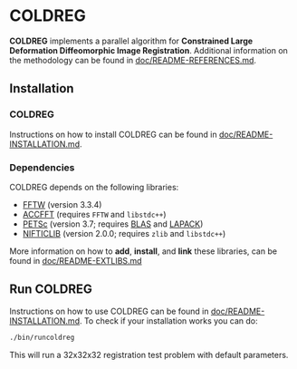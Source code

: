 # COLDREG

**COLDREG** implements a parallel algorithm for **Constrained Large Deformation Diffeomorphic Image Registration**. Additional information on the methodology can be found in [doc/README-REFERENCES.md](doc/README-REFERENCES.md).


## Installation

### COLDREG

Instructions on how to install COLDREG can be found in [doc/README-INSTALLATION.md](doc/README-INSTALLATION.md).


### Dependencies

COLDREG depends on the following libraries:

* [FFTW](http://www.fftw.org) (version 3.3.4)
* [ACCFFT](http://accfft.org) (requires `FFTW` and `libstdc++`)
* [PETSc](https://www.mcs.anl.gov/petsc/) (version 3.7; requires [BLAS](http://www.netlib.org/blas/) and [LAPACK](http://www.netlib.org/lapack/))
* [NIFTICLIB](https://sourceforge.net/projects/niftilib/files/nifticlib/) (version 2.0.0; requires `zlib` and `libstdc++`)

More information on how to **add**, **install**, and **link** these libraries, can be found in [doc/README-EXTLIBS.md](doc/README-EXTLIBS.md)


## Run COLDREG

Instructions on how to use COLDREG can be found in [doc/README-INSTALLATION.md](doc/README-INSTALLATION.md). To check if your installation works you can do:

```bash
./bin/runcoldreg
```

This will run a 32x32x32 registration test problem with default parameters.
